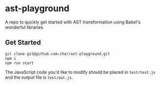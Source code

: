 # ast-playground

A repo to quickly get started with AST transformation using Babel's wonderful libraries.

## Get Started

```sh
git clone git@github.com:char/ast-playground.git
npm i
npm run start
```

The JavaScript code you'd like to modify should be placed in `test/test.js` and the output file is `test/out.js`.
